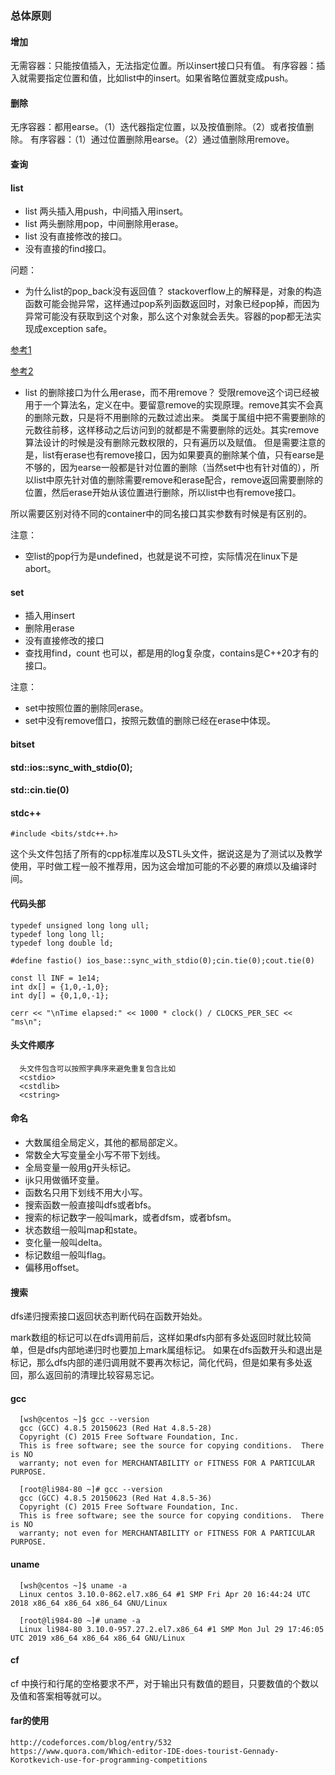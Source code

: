 ### 总体原则

#### 增加

无需容器：只能按值插入，无法指定位置。所以insert接口只有值。
有序容器：插入就需要指定位置和值，比如list中的insert。如果省略位置就变成push。

#### 删除

无序容器：都用earse。（1）迭代器指定位置，以及按值删除。（2）或者按值删除。
有序容器：（1）通过位置删除用earse。（2）通过值删除用remove。

#### 查询

#### list

* list 两头插入用push，中间插入用insert。
* list 两头删除用pop，中间删除用erase。
* list 没有直接修改的接口。
* 没有直接的find接口。

问题：

* 为什么list的pop_back没有返回值？
stackoverflow上的解释是，对象的构造函数可能会抛异常，这样通过pop系列函数返回时，对象已经pop掉，而因为异常可能没有获取到这个对象，那么这个对象就会丢失。容器的pop都无法实现成exception safe。

[参考1](https://stackoverflow.com/questions/12600330/pop-back-return-value)

[参考2](http://www.gotw.ca/gotw/008.htm)

* list 的删除接口为什么用erase，而不用remove？
受限remove这个词已经被用于一个算法名，定义在<algorithm>中。要留意remove的实现原理。remove其实不会真的删除元数，只是将不用删除的元数过滤出来。
类属于属组中把不需要删除的元数往前移，这样移动之后访问到的就都是不需要删除的远处。其实remove算法设计的时候是没有删除元数权限的，只有遍历以及赋值。
但是需要注意的是，list有erase也有remove接口，因为如果要真的删除某个值，只有earse是不够的，因为earse一般都是针对位置的删除（当然set中也有针对值的），所以list中原先针对值的删除需要remove和erase配合，remove返回需要删除的位置，然后erase开始从该位置进行删除，所以list中也有remove接口。
    
所以需要区别对待不同的container中的同名接口其实参数有时候是有区别的。

注意：
* 空list的pop行为是undefined，也就是说不可控，实际情况在linux下是 abort。

#### set

* 插入用insert
* 删除用erase
* 没有直接修改的接口
* 查找用find，count 也可以，都是用的log复杂度，contains是C++20才有的接口。

注意：

* set中按照位置的删除同erase。
* set中没有remove借口，按照元数值的删除已经在erase中体现。

#### bitset

#### std::ios::sync_with_stdio(0);

#### std::cin.tie(0)

#### stdc++

    #include <bits/stdc++.h>

这个头文件包括了所有的cpp标准库以及STL头文件，据说这是为了测试以及教学使用，平时做工程一般不推荐用，因为这会增加可能的不必要的麻烦以及编译时间。

#### 代码头部

    typedef unsigned long long ull;
    typedef long long ll;
    typedef long double ld;

    #define fastio() ios_base::sync_with_stdio(0);cin.tie(0);cout.tie(0)

    const ll INF = 1e14;
    int dx[] = {1,0,-1,0};
    int dy[] = {0,1,0,-1};

    cerr << "\nTime elapsed:" << 1000 * clock() / CLOCKS_PER_SEC << "ms\n";

#### 头文件顺序

      头文件包含可以按照字典序来避免重复包含比如
      <cstdio>
      <cstdlib>
      <cstring>
      
#### 命名
  
* 大数属组全局定义，其他的都局部定义。
* 常数全大写变量全小写不带下划线。
* 全局变量一般用g开头标记。
* ijk只用做循环变量。
* 函数名只用下划线不用大小写。
* 搜索函数一般直接叫dfs或者bfs。
* 搜索的标记数字一般叫mark，或者dfsm，或者bfsm。
* 状态数组一般叫map和state。
* 变化量一般叫delta。
* 标记数组一般叫flag。
* 偏移用offset。
      
#### 搜索

dfs递归搜索接口返回状态判断代码在函数开始处。

mark数组的标记可以在dfs调用前后，这样如果dfs内部有多处返回时就比较简单，但是dfs内部地递归时也要加上mark属组标记。
如果在dfs函数开头和退出是标记，那么dfs内部的递归调用就不要再次标记，简化代码，但是如果有多处返回，那么返回前的清理比较容易忘记。

#### gcc

      [wsh@centos ~]$ gcc --version
      gcc (GCC) 4.8.5 20150623 (Red Hat 4.8.5-28)
      Copyright (C) 2015 Free Software Foundation, Inc.
      This is free software; see the source for copying conditions.  There is NO
      warranty; not even for MERCHANTABILITY or FITNESS FOR A PARTICULAR PURPOSE.
      
      [root@li984-80 ~]# gcc --version
      gcc (GCC) 4.8.5 20150623 (Red Hat 4.8.5-36)
      Copyright (C) 2015 Free Software Foundation, Inc.
      This is free software; see the source for copying conditions.  There is NO
      warranty; not even for MERCHANTABILITY or FITNESS FOR A PARTICULAR PURPOSE.


#### uname 
      [wsh@centos ~]$ uname -a
      Linux centos 3.10.0-862.el7.x86_64 #1 SMP Fri Apr 20 16:44:24 UTC 2018 x86_64 x86_64 x86_64 GNU/Linux 
      
      [root@li984-80 ~]# uname -a
      Linux li984-80 3.10.0-957.27.2.el7.x86_64 #1 SMP Mon Jul 29 17:46:05 UTC 2019 x86_64 x86_64 x86_64 GNU/Linux
      

#### cf

cf 中换行和行尾的空格要求不严，对于输出只有数值的题目，只要数值的个数以及值和答案相等就可以。

#### far的使用

    http://codeforces.com/blog/entry/532
    https://www.quora.com/Which-editor-IDE-does-tourist-Gennady-Korotkevich-use-for-programming-competitions

